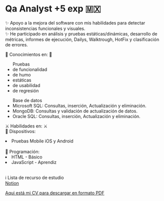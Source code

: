 <html lang="es">
  <head>
    <meta charset="utf-8" />
    <meta http-equiv="x-ua-compatible" content="ie=edge" />
    <meta name="viewport" content="width=device-width, initial-scale=1" />
    <title>Espacio para documentar mis conocimientos y habilidades  </title>
  </head>
  <body>  
    <h1>Qa Analyst +5 exp 🇲🇽</h1>
    <p><label>
    ✨ Apoyo a la mejora del software con mis habilidades para detectar inconsistencias funcionales y visuales.<br/>
    ✨ He participado en análisis y pruebas estáticas/dinámicas, desarrollo de métricas, informes de ejecución, Dailys, Walktrough, HotFix y clasificación de errores. </label></p>
   
<p><label>
🧠 Conocimientos en: 🧠
<br/>
<ul>
Pruebas
<li>de funcionalidad </li>
<li> de humo  </li>
<li> estáticas</li>  
<li> de usabilidad  </li>
<li> de regresión  </li>
</ul>

<ul>
Base de datos
<li> Microsoft SQL: Consultas, inserción, Actualización y eliminación. </li>
<li>  MongoDB: Consultas y validación de actualización de datos. </li>
<li>  Oracle SQL: Consultas, inserción, Actualización y eliminación. </li>
</ul>
</label></p>

<p><label>
    ⚔️ Habilidades en: ⚔️ 
<br/>
📱 Dispositivos: 
<li>
Pruebas Mobile iOS y Android
</li><br/>
💁 Programación:
<li>
HTML - Básico
</li>
<li>
JavaScript - Aprendiz
</li>
<br/>

ℹ️ Lista de recurso de estudio <br/>
<a href="https://lizzvillasenorv.notion.site/de80c2eeaa4c4ad981f8d6eac6f034b5?v=6942a493cb9448a0a19868086108e914&pvs=4"> Notion </a>
</label></p>

<p><label>
<a href="https://drive.google.com/file/d/12-8sK49h3ffVTn6BCWe5LniYAYfSYdLy/view" target="_blank"> Aqui está mi CV para descargar en formato PDF </a>
</label></p>

  </body>
</html>